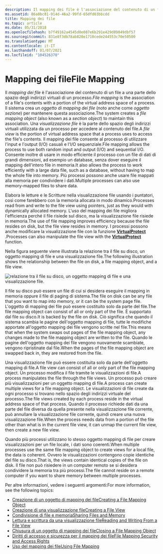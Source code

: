 ```yaml
---
description: Il mapping dei file è l'associazione del contenuto di un file a una parte dello spazio degli indirizzi virtuali di un processo.
ms.assetid: 86a8bc81-914d-46a2-99fd-65dfd03bbcdd
title: Mapping dei file
ms.topic: article
ms.date: 05/31/2018
ms.openlocfilehash: b7f49162a4545d0e087e6b291e429d89049dbf57
ms.sourcegitcommit: 831e8f3db78ab820e1710cede244553c70e50500
ms.translationtype: MT
ms.contentlocale: it-IT
ms.lasthandoff: 01/07/2021
ms.locfileid: "104526370"
---
```

# <a name="file-mapping"></a><span data-ttu-id="f69ca-103">Mapping dei file</span><span class="sxs-lookup"><span data-stu-id="f69ca-103">File Mapping</span></span>

<span data-ttu-id="f69ca-104">Il *mapping dei file* è l'associazione del contenuto di un file a una parte dello spazio degli indirizzi virtuali di un processo.</span><span class="sxs-lookup"><span data-stu-id="f69ca-104">*File mapping* is the association of a file's contents with a portion of the virtual address space of a process.</span></span> <span data-ttu-id="f69ca-105">Il sistema crea un *oggetto di mapping dei file* (noto anche come *oggetto sezione*) per mantenere questa associazione.</span><span class="sxs-lookup"><span data-stu-id="f69ca-105">The system creates a *file mapping object* (also known as a *section object*) to maintain this association.</span></span> <span data-ttu-id="f69ca-106">Una *visualizzazione file* è la parte dello spazio degli indirizzi virtuali utilizzata da un processo per accedere al contenuto del file.</span><span class="sxs-lookup"><span data-stu-id="f69ca-106">A *file view* is the portion of virtual address space that a process uses to access the file's contents.</span></span> <span data-ttu-id="f69ca-107">Il mapping dei file consente al processo di utilizzare l'input e l'output (I/O) casuali e l'I/O sequenziale.</span><span class="sxs-lookup"><span data-stu-id="f69ca-107">File mapping allows the process to use both random input and output (I/O) and sequential I/O.</span></span> <span data-ttu-id="f69ca-108">Consente inoltre di usare in modo efficiente il processo con un file di dati di grandi dimensioni, ad esempio un database, senza dover eseguire il mapping dell'intero file in memoria.</span><span class="sxs-lookup"><span data-stu-id="f69ca-108">It also allows the process to work efficiently with a large data file, such as a database, without having to map the whole file into memory.</span></span> <span data-ttu-id="f69ca-109">Più processi possono anche usare file mappati alla memoria per condividere i dati.</span><span class="sxs-lookup"><span data-stu-id="f69ca-109">Multiple processes can also use memory-mapped files to share data.</span></span>

<span data-ttu-id="f69ca-110">Elabora le letture e le Scritture nella visualizzazione file usando i puntatori, così come farebbero con la memoria allocata in modo dinamico.</span><span class="sxs-lookup"><span data-stu-id="f69ca-110">Processes read from and write to the file view using pointers, just as they would with dynamically allocated memory.</span></span> <span data-ttu-id="f69ca-111">L'uso del mapping dei file migliora l'efficienza perché il file risiede sul disco, ma la visualizzazione file risiede in memoria.</span><span class="sxs-lookup"><span data-stu-id="f69ca-111">The use of file mapping improves efficiency because the file resides on disk, but the file view resides in memory.</span></span> <span data-ttu-id="f69ca-112">I processi possono anche modificare la visualizzazione file con la funzione [**VirtualProtect**](/windows/win32/api/memoryapi/nf-memoryapi-virtualprotect) .</span><span class="sxs-lookup"><span data-stu-id="f69ca-112">Processes can also manipulate the file view with the [**VirtualProtect**](/windows/win32/api/memoryapi/nf-memoryapi-virtualprotect) function.</span></span>

<span data-ttu-id="f69ca-113">Nella figura seguente viene illustrata la relazione tra il file su disco, un oggetto mapping di file e una visualizzazione file.</span><span class="sxs-lookup"><span data-stu-id="f69ca-113">The following illustration shows the relationship between the file on disk, a file mapping object, and a file view.</span></span>

![relazione tra il file su disco, un oggetto mapping di file e una visualizzazione file.](images/fmap.png)

<span data-ttu-id="f69ca-115">Il file su disco può essere un file di cui si desidera eseguire il mapping in memoria oppure il file di paging di sistema.</span><span class="sxs-lookup"><span data-stu-id="f69ca-115">The file on disk can be any file that you want to map into memory, or it can be the system page file.</span></span> <span data-ttu-id="f69ca-116">L'oggetto di mapping dei file può essere costituito solo da parte del file.</span><span class="sxs-lookup"><span data-stu-id="f69ca-116">The file mapping object can consist of all or only part of the file.</span></span> <span data-ttu-id="f69ca-117">È supportato dal file su disco.</span><span class="sxs-lookup"><span data-stu-id="f69ca-117">It is backed by the file on disk.</span></span> <span data-ttu-id="f69ca-118">Ciò significa che quando il sistema scambia le pagine dell'oggetto mapping di file, tutte le modifiche apportate all'oggetto mapping dei file vengono scritte nel file.</span><span class="sxs-lookup"><span data-stu-id="f69ca-118">This means that when the system swaps out pages of the file mapping object, any changes made to the file mapping object are written to the file.</span></span> <span data-ttu-id="f69ca-119">Quando le pagine dell'oggetto mapping dei file vengono nuovamente scambiate, vengono ripristinate dal file.</span><span class="sxs-lookup"><span data-stu-id="f69ca-119">When the pages of the file mapping object are swapped back in, they are restored from the file.</span></span>

<span data-ttu-id="f69ca-120">Una visualizzazione file può essere costituita solo da parte dell'oggetto mapping di file.</span><span class="sxs-lookup"><span data-stu-id="f69ca-120">A file view can consist of all or only part of the file mapping object.</span></span> <span data-ttu-id="f69ca-121">Un processo modifica il file tramite le visualizzazioni di file.</span><span class="sxs-lookup"><span data-stu-id="f69ca-121">A process manipulates the file through the file views.</span></span> <span data-ttu-id="f69ca-122">Un processo può creare più visualizzazioni per un oggetto mapping di file.</span><span class="sxs-lookup"><span data-stu-id="f69ca-122">A process can create multiple views for a file mapping object.</span></span> <span data-ttu-id="f69ca-123">Le visualizzazioni di file create da ogni processo si trovano nello spazio degli indirizzi virtuale del processo.</span><span class="sxs-lookup"><span data-stu-id="f69ca-123">The file views created by each process reside in the virtual address space of that process.</span></span> <span data-ttu-id="f69ca-124">Quando il processo richiede dati da una parte del file diversa da quella presente nella visualizzazione file corrente, può annullare la visualizzazione file corrente, quindi creare una nuova visualizzazione file.</span><span class="sxs-lookup"><span data-stu-id="f69ca-124">When the process needs data from a portion of the file other than what is in the current file view, it can unmap the current file view, then create a new file view.</span></span>

<span data-ttu-id="f69ca-125">Quando più processi utilizzano lo stesso oggetto mapping di file per creare visualizzazioni per un file locale, i dati sono coerenti.</span><span class="sxs-lookup"><span data-stu-id="f69ca-125">When multiple processes use the same file mapping object to create views for a local file, the data is coherent.</span></span> <span data-ttu-id="f69ca-126">Ovvero le visualizzazioni contengono copie identiche del file su disco.</span><span class="sxs-lookup"><span data-stu-id="f69ca-126">That is, the views contain identical copies of the file on disk.</span></span> <span data-ttu-id="f69ca-127">Il file non può risiedere in un computer remoto se si desidera condividere la memoria tra più processi.</span><span class="sxs-lookup"><span data-stu-id="f69ca-127">The file cannot reside on a remote computer if you want to share memory between multiple processes.</span></span>

<span data-ttu-id="f69ca-128">Per altre informazioni, vedere i seguenti argomenti:</span><span class="sxs-lookup"><span data-stu-id="f69ca-128">For more information, see the following topics:</span></span>

-   [<span data-ttu-id="f69ca-129">Creazione di un oggetto di mapping dei file</span><span class="sxs-lookup"><span data-stu-id="f69ca-129">Creating a File Mapping Object</span></span>](creating-a-file-mapping-object.md)
-   [<span data-ttu-id="f69ca-130">Creazione di una visualizzazione file</span><span class="sxs-lookup"><span data-stu-id="f69ca-130">Creating a File View</span></span>](creating-a-file-view.md)
-   [<span data-ttu-id="f69ca-131">Condivisione di file e memoria</span><span class="sxs-lookup"><span data-stu-id="f69ca-131">Sharing Files and Memory</span></span>](sharing-files-and-memory.md)
-   [<span data-ttu-id="f69ca-132">Lettura e scrittura da una visualizzazione file</span><span class="sxs-lookup"><span data-stu-id="f69ca-132">Reading and Writing From a File View</span></span>](reading-and-writing-from-a-file-view.md)
-   [<span data-ttu-id="f69ca-133">Chiusura di un oggetto di mapping dei file</span><span class="sxs-lookup"><span data-stu-id="f69ca-133">Closing a File Mapping Object</span></span>](closing-a-file-mapping-object.md)
-   [<span data-ttu-id="f69ca-134">Diritti di accesso e sicurezza per il mapping dei file</span><span class="sxs-lookup"><span data-stu-id="f69ca-134">File Mapping Security and Access Rights</span></span>](file-mapping-security-and-access-rights.md)
-   [<span data-ttu-id="f69ca-135">Uso del mapping dei file</span><span class="sxs-lookup"><span data-stu-id="f69ca-135">Using File Mapping</span></span>](using-file-mapping.md)

 

 

